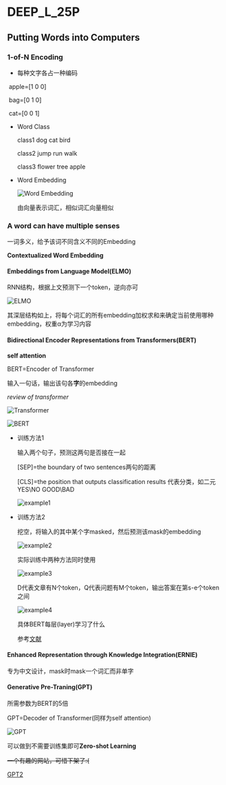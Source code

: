 # DEEP_L_25P

## 	Putting Words into Computers

### 	1-of-N Encoding

- 每种文字各占一种编码

​		apple=[1 0 0]

​		bag=[0 1 0]

​		cat=[0 0 1]

- Word Class

  class1 dog cat bird

  class2 jump run walk

  class3 flower tree apple

- Word Embedding

  ![Word Embedding](https://cdn.jsdelivr.net/gh/kkolento/images/20200803173133.png)

  由向量表示词汇，相似词汇向量相似

### A word can have multiple senses

一词多义，给予该词不同含义不同的Embedding

**Contextualized Word Embedding**

#### Embeddings from Language Model(ELMO)

RNN结构，根据上文预测下一个token，逆向亦可

![ELMO](https://cdn.jsdelivr.net/gh/kkolento/images/20200803173208.png)

其深层结构如上，将每个词汇的所有embedding加权求和来确定当前使用哪种embedding，权重α为学习内容

#### Bidirectional Encoder Representations from Transformers(BERT)

**self attention**

BERT=Encoder of Transformer

输入一句话，输出该句各**字**的embedding

*review of transformer*

![Transformer](https://cdn.jsdelivr.net/gh/kkolento/images/20200803173233.png)

![BERT](https://cdn.jsdelivr.net/gh/kkolento/images/20200803173347.png)

- 训练方法1

  输入两个句子，预测这两句是否接在一起

  [SEP]=the boundary of two sentences两句的距离

  [CLS]=the position that outputs classification results 代表分类，如二元YES\NO GOOD\BAD

  ![example1](https://cdn.jsdelivr.net/gh/kkolento/images/20200803173443.png)

- 训练方法2

  挖空，将输入的其中某个字masked，然后预测该mask的embedding

  ![example2](https://cdn.jsdelivr.net/gh/kkolento/images/20200803173510.png)

  实际训练中两种方法同时使用

  ![example3](https://cdn.jsdelivr.net/gh/kkolento/images/20200803173542.png)

  D代表文章有N个token，Q代表问题有M个token，输出答案在第s-e个token之间

  ![example4](https://cdn.jsdelivr.net/gh/kkolento/images/20200803173705.png)

  具体BERT每层(layer)学习了什么

  参考[文献](https://arxiv.org/abs/1905.05950)


#### Enhanced Representation through Knowledge Integration(ERNIE)

专为中文设计，mask时mask一个词汇而非单字

#### Generative Pre-Traning(GPT)

所需参数为BERT的5倍

GPT=Decoder of Transformer(同样为self attention)

![GPT](https://cdn.jsdelivr.net/gh/kkolento/images/20200803173625.png)

可以做到不需要训练集即可**Zero-shot Learning**

~~一个有趣的网站，可惜下架了:(~~

[GPT2](talktotransformer.com)





